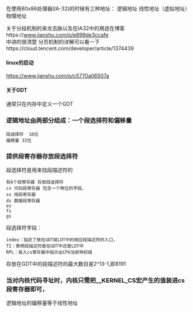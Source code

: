 在使用80x86处理器(IA-32)的时候有三种地址：
逻辑地址
线性地址（虚拟地址）
物理地址

关于分段机制的来龙去脉以及在IA32中的用途在博客https://www.jianshu.com/p/e899de3ccafe
<br>中讲的很清楚
分页机制的详解可以看一下https://cloud.tencent.com/developer/article/1374439
#### linux的启动
https://www.jianshu.com/p/c5770a06507a

#### 关于GDT
通常只在内存中定义一个GDT

### 逻辑地址由两部分组成：一个段选择符和偏移量
```
段选择符  16位
偏移量 32位
```

### 提供段寄存器存放段选择符
段选择符是用来找段描述符的
```
有6个段寄存器 存放段选择符
cs 代码段寄存器 包含一个两位的字段，
ss 栈段寄存器
ds 数据段寄存器
es
fs
gs
```
段选择符字段：
```
index：指定了放在GDT或LDT中的相应段描述符的入口，
TI：表明段描述符是在GDT中还是LDT中
RPL：装入cs寄存器中指示出CPU当前特权级
```
存放在GDT中的段描述符的最大数目是2^13-1,即8191

### 当对内核代码寻址时，内核只需把__KERNEL_CS宏产生的值装进cs段寄存器即可，
逻辑地址的偏移量等于线性地址
